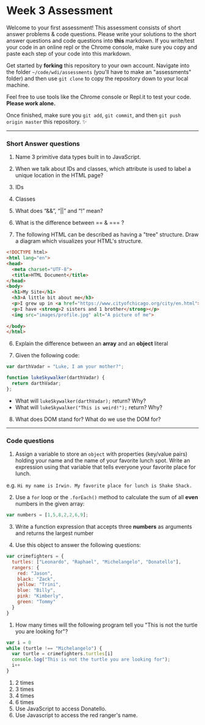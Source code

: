 # Week 3 Assessment

Welcome to your first assessment! This assessment consists of short answer problems & code questions. Please write your solutions to the short answer questions and code questions into **this** markdown. If you write/test your code in an online repl or the Chrome console, make sure you copy and paste each step of your code into this markdown.

Get started by **forking** this repository to your own account. Navigate into the folder `~/code/wdi/assessments` (you'll have to make an "assessments" folder) and then use `git clone` to copy the repository down to your local machine. 

Feel free to use tools like the Chrome console or Repl.it to test your code. **Please work alone.**

Once finished, make sure you `git add`, `git commit`, and then `git push origin master` this repository. :sparkles:

---
### Short Answer questions

1. Name 3 primitive data types built in to JavaScript.



2. When we talk about IDs and classes, which attribute is used to label a unique location in the HTML page?
  1. IDs
  2. Classes



3. What does “&&”, “||” and “!” mean?



4. What is the difference between == & === ?



5. The following HTML can be described as having a "tree" structure. Draw a diagram which visualizes your HTML's structure.

```html
<!DOCTYPE html>
<html lang="en">
<head>
  <meta charset="UTF-8">
  <title>HTML Document</title>
</head>
<body>
  <h1>My Site</h1>
  <h3>A little bit about me</h3>
  <p>I grew up in <a href="https://www.cityofchicago.org/city/en.html">Chicago, IL</a>.</p>
  <p>I have <strong>2 sisters and 1 brother</strong></p>
  <img src="images/profile.jpg" alt="A picture of me">
  
</body>
</html>
```



6. Explain the difference between an **array** and an **object** literal



7. Given the following code:

  ```javascript
  var darthVadar = "Luke, I am your mother?";

  function lukeSkywalker(darthVadar) {
    return darthVadar;
  };
  ```
  - What will `lukeSkywalker(darthVadar);` return? Why?
  - What will `lukeSkywalker("This is weird!");` return? Why?



8. What does DOM stand for? What do we use the DOM for?



---
### Code questions

1. Assign a variable to store an `object` with properties (key/value pairs) holding your name and the name of your favorite lunch spot. Write an expression using that variable that tells everyone your favorite place for lunch.

  e.g. `Hi my name is Irwin. My favorite place for lunch is Shake Shack.`



2. Use a ```for``` loop or the ```.forEach()``` method to calculate the sum of all **even** numbers in the given array:
  ```javascript
  var numbers = [1,5,8,2,2,6,9];
  ```

3. Write a function expression that accepts three **numbers** as arguments and returns the largest number



4. Use this object to answer the following questions:

  ```js
  var crimefighters = {
    turtles: ["Leonardo", "Raphael", "Michelangelo", "Donatello"],
    rangers: {
      red: "Jason",
      black: "Zack",
      yellow: "Trini",
      blue: "Billy",
      pink: "Kimberly",
      green: "Tommy"
    }
  }
  ```

1. How many times will the following program tell you "This is not the turtle you are looking for"?

  ```js
  var i = 0
  while (turtle !== "Michelangelo") {
    var turtle = crimefighters.turtles[i]
    console.log("This is not the turtle you are looking for");
    i++
  }
  ```
  
  1. 2 times 
  2. 3 times
  3. 4 times 
  4. 6 times
2. Use JavaScript to access Donatello.
3. Use Javascript to access the red ranger's name.



